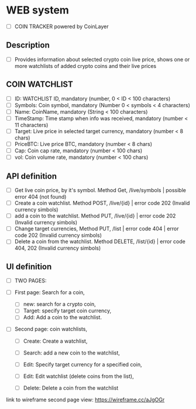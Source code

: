 # WEB system
- [ ] COIN TRACKER powered by CoinLayer

## Description
- [ ] Provides information about selected crypto coin live price, shows one or more watchlists of added crypto coins
and their live prices

## COIN WATCHLIST
- [ ] ID: WATCHLIST ID, mandatory (number, 0 < ID < 100 characters)
- [ ] Symbols: Coin symbol, mandatory (Number 0 < symbols < 4 characters)
- [ ] Name: CoinName, mandatory (String < 100 characters)
- [ ] TimeStamp: Time stamp when info was received, mandatory (number < 11 characters)
- [ ] Target: Live price in selected target currency, mandatory (number < 8 chars)
- [ ] PriceBTC: Live price BTC, mandatory (number < 8 chars)
- [ ] Cap: Coin cap rate, mandatory (number < 100 chars)
- [ ] vol: Coin volume rate, mandatory (number < 100 chars)

## API definition
- [ ] Get live coin price, by it's symbol. Method Get, /live/symbols | possible error 404 (not found)
- [ ] Create a coin watchlist. Method POST, /live/{id} | error code 202 (Invalid currency simbols)
- [ ] add a coin to the watchlist. Method PUT, /live/{id} | error code 202 (Invalid currency simbols)
- [ ] Change target currencies, Method PUT, /list | error code 404 | error code 202 (Invalid currency simbols)
- [ ] Delete a coin from the watchlist. Method DELETE, /list/{id} | error code 404, 202 (Invalid currency simbols)

## UI definition
- [ ] TWO PAGES:

- [ ] First page:
     Search for a coin,
   - [ ] new: search for a crypto coin,
   - [ ] Target: specify target coin currency,
   - [ ] Add: Add a coin to the watchlist.
       
- [ ] Second page:
    coin watchlists,
  - [ ] Create: Create a watchlist,
  - [ ] Search: add a new coin to the watchlist,
  - [ ] Edit: Specify target currency for a specified coin,
  - [ ] Edit: Edit watchlist (delete coins from the list),
  - [ ] Delete: Delete a coin from the watchlist
  
  
link to wireframe second page view: https://wireframe.cc/aJgOGr
